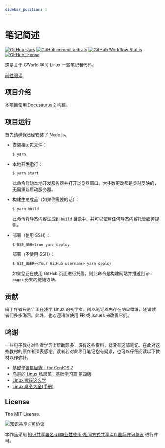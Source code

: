 ```yaml
---
sidebar_position: 1
---
```


# 笔记简述

[![GitHub stars](https://img.shields.io/github/stars/cworld1/linux-learning?style=flat-square)](https://github.com/cworld1/linux-learning/stargazers)
[![GitHub commit activity](https://img.shields.io/github/actions/workflow/status/cworld1/linux-learning/.github/workflows/main.yml?branch=main&style=flat-square)](https://github.com/cworld1/linux-learning/commits)
[![GitHub Workflow Status](https://img.shields.io/github/workflow/status/cworld1/linux-learning/docusaurus-build-deloy?label=workflow&style=flat-square)](https://github.com/cworld1/linux-learning/actions/workflows/main.yml)
[![GitHub license](https://img.shields.io/github/license/cworld1/linux-learning?style=flat-square)](https://github.com/cworld1/linux-learning/blob/master/LICENSE)

这是关于 CWorld 学习 Linux 一些笔记和代码。

[前往阅读](https://linux.cworld.top/)

## 项目介绍

本项目使用 [Docusaurus 2](https://docusaurus.io/) 构建。

## 项目运行

首先请确保已经安装了 Node.js。

- 安装相关包文件：

  ```
  $ yarn
  ```

- 本地开发运行：

  ```
  $ yarn start
  ```

  此命令启动本地开发服务器并打开浏览器窗口。大多数更改都是实时反映的，无需重新启动服务器。

- 构建生成成品（如果你需要的话）：

  ```
  $ yarn build
  ```

  此命令将静态内容生成到 `build` 目录中，并可以使用任何静态内容托管服务提供。

- 部署（使用 SSH）：

  ```
  $ USE_SSH=true yarn deploy
  ```

  部署（不使用 SSH）：

  ```
  $ GIT_USER=<Your GitHub username> yarn deploy
  ```

  如果您正在使用 GitHub 页面进行托管，则此命令是构建网站并推送到 `gh-pages` 分支的便捷方法。

## 贡献

由于作者只是个正在浅学 Linux 的初学者，所以笔记难免存在明显纰漏，还请读者们多多海涵。此外，也欢迎诸位使用 PR 或 Issues 来改善它们。

## 鸣谢

一些电子教材对作者学习上帮助颇多，没有这些资料，就没有这部笔记。在此对这些教材的原作者深表感谢。读者若对此项目笔记抱有疑惑，也可以仔细阅读以下教材以作弥补。

- [基礎學習篇目錄 - for CentOS 7](https://linux.vbird.org/linux_basic/centos7/)
- [鸟哥的 Linux 私房菜：基础学习篇 第四版](https://wizardforcel.gitbooks.io/vbird-linux-basic-4e/content/1.html)
- [Linux 就该这么学](https://www.linuxprobe.com/basic-learning-00.html)
- [Linux 命令大全(手册)](https://www.linuxcool.com/)

## License

The MIT License.

[![知识共享许可协议](https://i.creativecommons.org/l/by-nc-sa/4.0/88x31.png)](https://creativecommons.org/licenses/by-nc-sa/4.0/deed.zh)

本作品采用 [知识共享署名-非商业性使用-相同方式共享 4.0 国际许可协议](http://creativecommons.org/licenses/by-nc-sa/4.0/) 进行许可。
